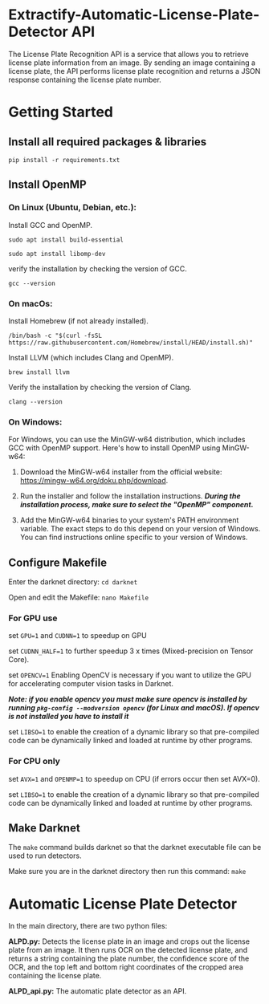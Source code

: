 # Extractify-Automatic-License-Plate-Detector API
The License Plate Recognition API is a service that allows you to retrieve license plate information from an image. By sending an image containing a license plate, the API performs license plate recognition and returns a JSON response containing the license plate number.

# Getting Started
## Install all required packages & libraries
`pip install -r requirements.txt`
## Install OpenMP
### On Linux (Ubuntu, Debian, etc.):
Install GCC and OpenMP.

`sudo apt install build-essential`

`sudo apt install libomp-dev`

verify the installation by checking the version of GCC.

`gcc --version`

### On macOs:
Install Homebrew (if not already installed).

`/bin/bash -c "$(curl -fsSL https://raw.githubusercontent.com/Homebrew/install/HEAD/install.sh)"`

Install LLVM (which includes Clang and OpenMP).

`brew install llvm`

Verify the installation by checking the version of Clang.

`clang --version`

### On Windows:
For Windows, you can use the MinGW-w64 distribution, which includes GCC with OpenMP support. Here's how to install OpenMP using MinGW-w64:

1. Download the MinGW-w64 installer from the official website: https://mingw-w64.org/doku.php/download.

2. Run the installer and follow the installation instructions. **_During the installation process, make sure to select the "OpenMP" component._**

3. Add the MinGW-w64 binaries to your system's PATH environment variable. The exact steps to do this depend on your version of Windows. You can find instructions online specific to your version of Windows.

## Configure Makefile
Enter the darknet directory: `cd darknet`

Open and edit the Makefile: `nano Makefile`

### For GPU use
set `GPU=1` and `CUDNN=1` to speedup on GPU

set `CUDNN_HALF=1` to further speedup 3 x times (Mixed-precision on Tensor Core).

set `OPENCV=1` Enabling OpenCV is necessary if you want to utilize the GPU for accelerating computer vision tasks in Darknet.

**_Note: if you enable opencv you must make sure opencv is installed by running `pkg-config --modversion opencv` (for Linux and macOS). If opencv is not installed you have to install it_**

set `LIBSO=1` to enable the creation of a dynamic library so that pre-compiled code can be dynamically linked and loaded at runtime by other programs.

### For CPU only
set `AVX=1` and `OPENMP=1` to speedup on CPU (if errors occur then set AVX=0).

set `LIBSO=1` to enable the creation of a dynamic library so that pre-compiled code can be dynamically linked and loaded at runtime by other programs.

## Make Darknet
The `make` command builds darknet so that the darknet executable file can be used to run detectors.

Make sure you are in the darknet directory then run this command: `make`


# Automatic License Plate Detector
In the main directory, there are two python files:

**ALPD.py:** Detects the license plate in an image and crops out the license plate from an image. It then runs OCR on the detected license plate, and returns a string containing the plate number, the confidence score of the OCR, and the top left and bottom right coordinates of the cropped area containing the license plate.

**ALPD_api.py:** The automatic plate detector as an API.
